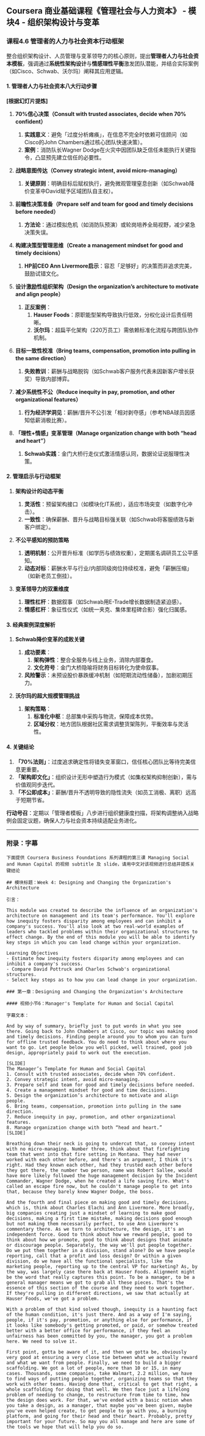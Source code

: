 ## Coursera 商业基础课程《管理社会与人力资本》 - 模块4 - 组织架构设计与变革

### 课程4.6 管理者的人力与社会资本行动框架

整合组织架构设计、人员管理与变革领导力的核心原则，提出**管理者人力与社会资本模板**，强调通过**系统性架构设计**与**情感理性平衡**激发团队潜能，并结合实际案例（如Cisco、Schwab、沃尔玛）阐释其应用逻辑。

#### 1. 管理者人力与社会资本八大行动步骤

**[根据幻灯片提炼]**  
1. **70%信心决策（Consult with trusted associates, decide when 70% confident）**  
   1.  **实践意义**：避免「过度分析瘫痪」，在信息不完全时依赖可信顾问（如Cisco的John Chambers通过核心团队快速决策）。  
   2. **案例**：消防队长Wagner Dodge在火灾中因团队缺乏信任未能执行关键指令，凸显预先建立信任的必要性。  

2. **战略意图传达（Convey strategic intent, avoid micro-managing）**  
   1. **关键原则**：明确目标后赋权执行，避免微观管理窒息创新（如Schwab降价变革中David赋予区域团队自主权）。  

3. **前瞻性决策准备（Prepare self and team for good and timely decisions before needed）**  
   1. **方法论**：通过模拟危机（如消防队预演）或轮岗培养全局视野，减少紧急决策失误。  

4. **构建决策型管理思维（Create a management mindset for good and timely decisions）**  
   1. **HP前CEO Ann Livermore启示**：容忍「足够好」的决策而非追求完美，鼓励试错文化。  

5. **设计激励性组织架构（Design the organization’s architecture to motivate and align people）**  
   1. **正反案例**：  
      1. **Hauser Foods**：原职能型架构导致执行低效，分权化设计后责任明晰。  
      2. **沃尔玛**：超扁平化架构（220万员工）需依赖标准化流程与跨团队协作机制。  

6. **目标一致性校准（Bring teams, compensation, promotion into pulling in the same direction）**  
   1. **失败教训**：薪酬与战略脱钩（如Schwab客户服务代表未因新客户增长获奖）导致内部博弈。  

7. **减少系统性不公（Reduce inequity in pay, promotion, and other organizational features）**  
   1. **行为经济学洞见**：薪酬/晋升不公引发「相对剥夺感」（参考NBA球员因感知低薪消极比赛）。  

8. **「理性+情感」变革管理（Manage organization change with both “head and heart”）**  
   1. **Schwab实践**：金门大桥行走仪式激活情感认同，数据论证说服理性决策。  

#### 2. 管理启示与行动框架

1. **架构设计的动态平衡**  
   1. **灵活性**：预留架构接口（如模块化IT系统），适应市场突变（如数字化冲击）。  
   2. **一致性**：确保薪酬、晋升与战略目标强关联（如Schwab将客服绩效与新客户绑定）。  

2. **不公平感知的预防策略**  
   1. **透明机制**：公开晋升标准（如学历与绩效权重），定期匿名调研员工公平感知。  
   2. **动态对标**：薪酬水平与行业/内部同级岗位持续校准，避免「薪酬压缩」（如新老员工倒挂）。  

3. **变革领导力的双重维度**  
   1. **理性杠杆**：数据叙事（如Schwab用E-Trade增长数据制造紧迫感）。  
   2. **情感杠杆**：象征性仪式（如统一夹克、集体里程碑合影）强化归属感。  

#### 3. 经典案例深度解析

1. **Schwab降价变革的成败关键**  
   1. **成功要素**：  
      1. **架构弹性**：整合全服务与线上业务，消除内部蚕食。  
      2. **文化符号**：金门大桥隐喻将财务目标转化为使命叙事。  
   2. **风险警示**：未预设股价暴跌缓冲机制（如短期流动性储备），加剧初期压力。  

2. **沃尔玛的超大规模管理挑战**  
   1. **架构策略**：  
      1. **标准化中枢**：总部集中采购与物流，保障成本优势。  
      2. **区域分权**：地方团队根据社区需求调整货架陈列，平衡效率与灵活性。  

#### 4. 关键结论

1. **「70%法则」**：过度追求确定性将错失变革窗口，信任核心团队比等待完美信息更重要。  
2. **「架构即文化」**：组织设计无形中塑造行为模式（如集权架构抑制创新），需与价值观同步迭代。  
3. **「不公即成本」**：薪酬/晋升不透明导致的隐性流失（如员工消极、离职）远高于短期节省。  

**行动号召**：定期以「管理者模板」八步进行组织健康度扫描，将架构调整纳入战略例会固定议题，确保人力与社会资本持续适配业务进化。

---

### 附录：字幕

```
下面提供 Coursera Business Foundations 系列课程的第三课 Managing Social and Human Capital 的视频 subtitle 及 slide，请用中文对该视频进行总结并提炼关键结论

## 模块标题：Week 4: Designing and Changing the Organization's Architecture

引言：

This module was created to describe the influence of an organization's architecture on management and its team's performance. You'll explore how inequity fosters disparity among employees and can inhibit a company's success. You'll also look at two real-world examples of leaders who tackled problems within their organizational structures to effect change. By the end of this module you will be able to identify key steps in which you can lead change within your organization.

Learning Objectives
- Estimate how inequity fosters disparity among employees and can inhibit a company's success.
- Compare David Pottruck and Charles Schwab's organizational structures.
- Select key steps as to how you can lead change in your organization.

### 第一章：Designing and Changing the Organization's Architecture

#### 视频小节6：Manager's Template for Human and Social Capital

字幕文本：

And by way of summary, briefly just to put words in what you see there. Going back to John Chambers at Cisco, our topic was making good and timely decisions. Finding people around you to whom you can turn for offline trusted feedback. You do need to think about where you want to go. Let people below you well picked, well trained, good job design, appropriately paid to work out the execution.

[SLIDE]
The Manager’s Template for Human and Social Capital
1. Consult with trusted associates, decide when 70% confident.
2. Convey strategic intent, avoid micro-managing.
3. Prepare self and team for good and timely decisions before needed.
4. Create a management mindset for good and time decisions.
5. Design the organization’s architecture to motivate and align people.
6. Bring teams, compensation, promotion into pulling in the same direction.
7. Reduce inequity in pay, promotion, and other organizational features.
8. Manage organization change with both “head and heart.” 
[SLIDE]

Breathing down their neck is going to undercut that, so convey intent with no micro-managing. Number three, think about that firefighting team that went into that fire setting in Montana. They had never worked with each other before, and there's an argument, I think it's right. Had they known each other, had they trusted each other before they got there, the number two person, name was Robert Sallee, would have more likely followed the huge management decision by the Incident Commander, Wagner Dodge, when he created a life saving fire. What's called an escape fire now, but he couldn't manage people to get into that, because they barely knew Wagner Dodge, the boss.

And the fourth and final piece on making good and timely decisions, which is, think about Charles Elachi and Ann Livermore. More broadly, big companies creating just a mindset of learning to make good decisions, making a first time mistake, making decisions good enough but not making them necessarily perfect, to use Ann Livermore's commentary there. As we turn to architecture, the design, it's an independent force. Good to think about how we reward people, good to think about how we promote, good to think about designs that animate or discourage people. Separately, the way we'll put people together. Do we put them together in a division, stand alone? Do we have people reporting, call that a profit and loss design? Or within a given division, do we have all the functional specialists, like the marketing people, reporting up to the central VP for marketing? As, by the way, was largely case there back at Hauser Foods. Alignment might be the word that really captures this point. To be a manager, to be a general manager means we got to grab all these pieces. That's the essence of this section of the course and they need to work together. If they're pulling in different directions, we saw that actually at Hauser Foods, we've got a problem.

With a problem of that kind solved though, inequity is a haunting fact of the human condition, it's just there. And as a way of I'm saying, people, if it's pay, promotion, or anything else for performance, if it looks like somebody's getting promoted, or paid, or somehow treated better with a better office for performance, if they feel an unfairness has been committed by you, the manager, you got a problem here. We need to solve it.

First point, gotta be aware of it, and then we gotta be, obviously very good at ensuring a very close tie between what we actually reward and what we want from people. Finally, we need to build a bigger scaffolding. We got a lot of people, more than 10 or 15, in many cases. Thousands, some companies, take Walmart, 2.2 million, we have to find ways of putting people together, organizing teams so that they work with other teams. Having done that, critical to get that right, a whole scaffolding for doing that well. We then face just a lifelong problem of needing to change, to restructure from time to time, how the design does work. For that, we've ended with a basic notion when you take a design, as a manager, that maybe you've been given, maybe you've even helped create, to get people to go with you, a burning platform, and going for their head and their heart. Probably, pretty important for your future. So may you all manage and here are some of the tools we hope that will help you do so.
```
